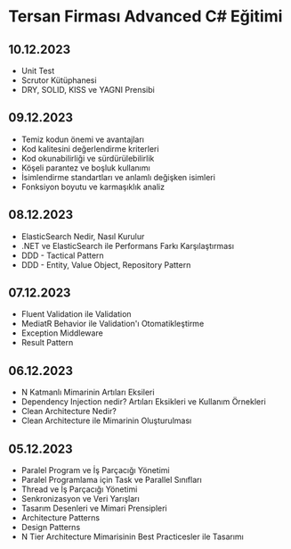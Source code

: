 # Tersan Firması Advanced C# Eğitimi
## 10.12.2023
- Unit Test
- Scrutor Kütüphanesi
- DRY, SOLID, KISS ve YAGNI Prensibi

## 09.12.2023
- Temiz kodun önemi ve avantajları
- Kod kalitesini değerlendirme kriterleri
- Kod okunabilirliği ve sürdürülebilirlik
- Köşeli parantez ve boşluk kullanımı
- İsimlendirme standartları ve anlamlı değişken isimleri
- Fonksiyon boyutu ve karmaşıklık analiz

## 08.12.2023
- ElasticSearch Nedir, Nasıl Kurulur
- .NET ve ElasticSearch ile Performans Farkı Karşılaştırması
- DDD - Tactical Pattern
- DDD - Entity, Value Object, Repository Pattern

## 07.12.2023
- Fluent Validation ile Validation
- MediatR Behavior ile Validation'ı Otomatikleştirme
- Exception Middleware
- Result Pattern

## 06.12.2023
- N Katmanlı Mimarinin Artıları Eksileri
- Dependency Injection nedir? Artıları Eksikleri ve Kullanım Örnekleri
- Clean Architecture Nedir?
- Clean Architecture ile Mimarinin Oluşturulması

## 05.12.2023
- Paralel Program ve İş Parçacığı Yönetimi
- Paralel Programlama için Task ve Parallel Sınıfları
- Thread ve İş Parçacığı Yönetimi
- Senkronizasyon ve Veri Yarışları
- Tasarım Desenleri ve Mimari Prensipleri
- Architecture Patterns
- Design Patterns
- N Tier Architecture Mimarisinin Best Practicesler ile Tasarımı